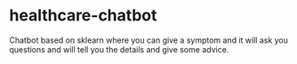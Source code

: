 # healthcare-chatbot
Chatbot based on sklearn where you can give a symptom and it will ask you questions and will tell you the details and give some advice.
